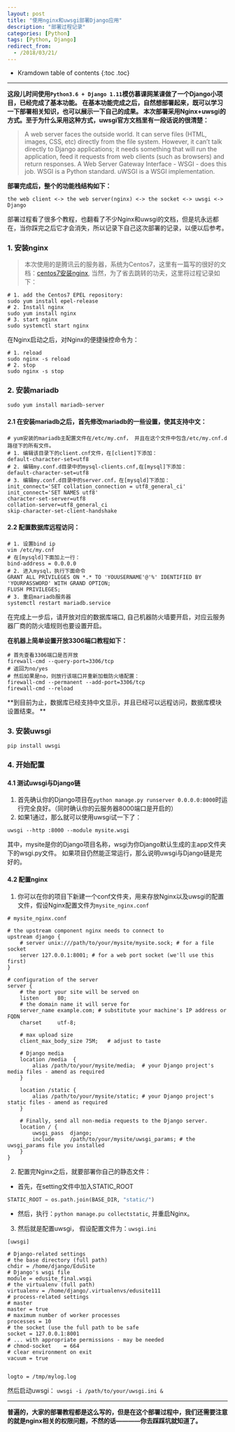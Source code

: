 ```yaml
---
layout: post
title: "使用nginx和uwsgi部署Django应用"
description: "部署过程记录"
categories: [Python]
tags: [Python, Django]
redirect_from:
  - /2018/03/21/
---
```


* Kramdown table of contents
{:toc .toc}

---
**这段儿时间使用`Python3.6 + Django 1.11`模仿慕课网某课做了一个Django小项目，已经完成了基本功能。
在基本功能完成之后，自然想部署起来，既可以学习一下部署相关知识，也可以展示一下自己的成果。
本次部署采用Nginx+uwsgi的方式。至于为什么采用这种方式，uwsgi官方文档里有一段话说的很清楚：**
> A web server faces the outside world. It can serve files (HTML, images, CSS, etc) directly from the file system. However, it can’t talk directly to Django applications; it needs something that will run the application, feed it requests from web clients (such as browsers) and return responses.
A Web Server Gateway Interface - WSGI - does this job. WSGI is a Python standard.
uWSGI is a WSGI implementation.


**部署完成后，整个的功能栈结构如下：**

```the web client <-> the web server(nginx) <-> the socket <-> uwsgi <-> Django```


部署过程看了很多个教程，也翻看了不少Nginx和uwsgi的文档，但是坑永远都在，当你踩完之后它才会消失，所以记录下自己这次部署的记录，以便以后参考。

### 1. 安装nginx
> 本次使用的是腾讯云的服务器，系统为Centos7，这里有一篇写的很好的文档：[centos7安装nginx](https://www.digitalocean.com/community/tutorials/how-to-install-nginx-on-centos-7), 当然，为了省去跳转的功夫，这里将过程记录如下：

```shell
# 1. add the Centos7 EPEL repository:
sudo yum install epel-release
# 2. Install nginx
sudo yum install nginx
# 3. start nginx
sudo systemctl start nginx
```
在Nginx启动之后，对Nginx的便捷操控命令为：
```shell
# 1. reload
sudo nginx -s reload
# 2. stop
sudo nginx -s stop
```
### 2. 安装mariadb
```shell
sudo yum install mariadb-server
```
#### 2.1 在安装mariadb之后，首先修改mariadb的一些设置，使其支持中文：
```shell
# yum安装的mariadb主配置文件在/etc/my.cnf， 并且在这个文件中包含/etc/my.cnf.d路径下的所有文件。
# 1. 编辑该目录下的client.cnf文件，在[client]下添加：
default-character-set=utf8
# 2. 编辑my.conf.d目录中的mysql-clients.cnf,在[mysql]下添加：
default-character-set=utf8
# 3. 编辑my.conf.d目录中的server.cnf，在[mysqld]下添加：
init_connect='SET collation_connection = utf8_general_ci'
init_connect='SET NAMES utf8'
character-set-server=utf8
collation-server=utf8_general_ci
skip-character-set-client-handshake
```
#### 2.2 配置数据库远程访问：
```shell
# 1. 设置bind ip
vim /etc/my.cnf
# 在[mysqld]下面加上一行：
bind-address = 0.0.0.0
# 2. 进入mysql，执行下面命令
GRANT ALL PRIVILEGES ON *.* TO 'YOUUSERNAME'@'%' IDENTIFIED BY 'YOURPASSWORD' WITH GRAND OPTION;
FLUSH PRIVILEGES;
# 3. 重启mariadb服务器
systemctl restart mariadb.service
```
在完成上一步后，请开放对应的数据库端口, 自己机器防火墙要开启，对应云服务器厂商的防火墙规则也要设置开启。

**在机器上简单设置开放3306端口教程如下：**
```shell
# 首先查看3306端口是否开放
firewall-cmd --query-port=3306/tcp
# 返回为no/yes
# 然后如果是no，则放行该端口并重新加载防火墙配置：
firewall-cmd --permanent --add-port=3306/tcp
firewall-cmd --reload
```
**到目前为止，数据库已经支持中文显示，并且已经可以远程访问，数据库模块设置结束。 **

### 3. 安装uwsgi
```shell
pip install uwsgi
```

### 4. 开始配置
#### 4.1 测试uwsgi与Django链
1. 首先确认你的Django项目在`python manage.py runserver 0.0.0.0:8000`时运行完全良好。（同时确认你的云服务器8000端口是开启的）
2. 如果1通过，那么就可以使用uwsgi试一下了：
```shell
uwsgi --http :8000 --module mysite.wsgi
```
其中，mysite是你的Django项目名称，wsgi为你Django默认生成的主app文件夹下的wsgi.py文件。
如果项目仍然能正常运行，那么说明uwsgi与Django链是完好的。

#### 4.2 配置nginx
1. 你可以在你的项目下新建一个conf文件夹，用来存放Nginx以及uwsgi的配置文件，假设Nginx配置文件为`mysite_nginx.conf`

```shell
# mysite_nginx.conf

# the upstream component nginx needs to connect to
upstream django {
    # server unix:///path/to/your/mysite/mysite.sock; # for a file socket
    server 127.0.0.1:8001; # for a web port socket (we'll use this first)
}

# configuration of the server
server {
    # the port your site will be served on
    listen      80;
    # the domain name it will serve for
    server_name example.com; # substitute your machine's IP address or FQDN
    charset     utf-8;

    # max upload size
    client_max_body_size 75M;   # adjust to taste

    # Django media
    location /media  {
        alias /path/to/your/mysite/media;  # your Django project's media files - amend as required
    }

    location /static {
        alias /path/to/your/mysite/static; # your Django project's static files - amend as required
    }

    # Finally, send all non-media requests to the Django server.
    location / {
        uwsgi_pass  django;
        include     /path/to/your/mysite/uwsgi_params; # the uwsgi_params file you installed
    }
}
```
2. 配置完Nginx之后，就要部署你自己的静态文件：
- 首先，在setting文件中加入STATIC_ROOT
```python
STATIC_ROOT = os.path.join(BASE_DIR, "static/")
```
- 然后，执行：`python manage.pu collectstatic`, 并重启Nginx。
3. 然后就是配置uwsgi， 假设配置文件为：`uwsgi.ini`

```shell
[uwsgi]

# Django-related settings
# the base directory (full path)
chdir = /home/django/EduSite
# Django's wsgi file
module = edusite_final.wsgi
# the virtualenv (full path)
virtualenv = /home/django/.virtualenvs/edusite111
# process-related settings
# master
master = true
# maximum number of worker processes
processes = 10
# the socket (use the full path to be safe
socket = 127.0.0.1:8001
# ... with appropriate permissions - may be needed
# chmod-socket    = 664
# clear environment on exit
vacuum = true


logto = /tmp/mylog.log
```
然后启动uwsgi： `uwsgi -i /path/to/your/uwsgi.ini &`

* * * * *

**普遍的，大家的部署教程都是这么写的，但是在这个部署过程中，我们还需要注意的就是nginx相关的权限问题，不然的话————你去踩踩坑就知道了。**


